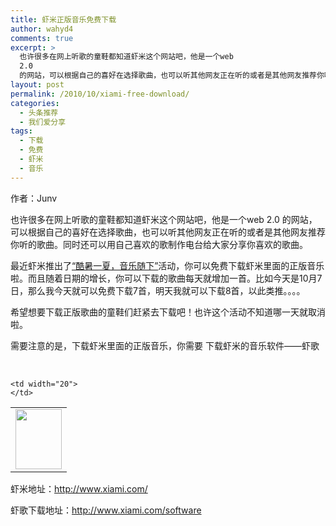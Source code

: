 ```yaml
---
title: 虾米正版音乐免费下载
author: wahyd4
comments: true
excerpt: >
  也许很多在网上听歌的童鞋都知道虾米这个网站吧，他是一个web
  2.0
  的网站，可以根据自己的喜好在选择歌曲，也可以听其他网友正在听的或者是其他网友推荐你听的歌曲。同时还可以用自己喜欢的歌制作电台给大家分享你喜欢的歌曲。
layout: post
permalink: /2010/10/xiami-free-download/
categories:
  - 头条推荐
  - 我们爱分享
tags:
  - 下载
  - 免费
  - 虾米
  - 音乐
---
```

作者：Junv

也许很多在网上听歌的童鞋都知道虾米这个网站吧，他是一个web 2.0 的网站，可以根据自己的喜好在选择歌曲，也可以听其他网友正在听的或者是其他网友推荐你听的歌曲。同时还可以用自己喜欢的歌制作电台给大家分享你喜欢的歌曲。

最近虾米推出了<a href="http://www.xiami.com/event/free-summer" target="_blank">“酷暑一夏，音乐随下”</a>活动，你可以免费下载虾米里面的正版音乐啦。而且随着日期的增长，你可以下载的歌曲每天就增加一首。比如今天是10月7日，那么我今天就可以免费下载7首，明天我就可以下载8首，以此类推。。。。

希望想要下载正版歌曲的童鞋们赶紧去下载吧！也许这个活动不知道哪一天就取消啦。

需要注意的是，下载虾米里面的正版音乐，你需要 下载虾米的音乐软件——虾歌

 

<table width="869" border="0" cellspacing="0" cellpadding="0" align="center">
  <tr>
    <td width="74">
      <a href="http://www.xiami.com/software" target="_blank"><img src="http://img.xiami.com/res/img/common/event/freesummer/download.jpg" alt="" width="74" height="96" /></a>
    </td>
    
    <td width="20">
    </td>
  </tr>
</table>

虾米地址：<http://www.xiami.com/>

虾歌下载地址：<http://www.xiami.com/software>

